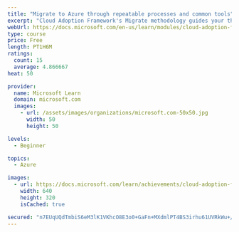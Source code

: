 ```yaml
---
title: "Migrate to Azure through repeatable processes and common tools"
excerpt: "Cloud Adoption Framework's Migrate methodology guides your through migration to Azure using repeatable processes and common tools."
webUrl: https://docs.microsoft.com/en-us/learn/modules/cloud-adoption-framework-migrate/
type: course
price: Free
length: PT1H6M
ratings:
  count: 15
  average: 4.866667
heat: 50

provider:
  name: Microsoft Learn
  domain: microsoft.com
  images:
    - url: /assets/images/organizations/microsoft.com-50x50.jpg
      width: 50
      height: 50

levels:
  - Beginner

topics:
  - Azure

images:
  - url: https://docs.microsoft.com/learn/achievements/cloud-adoption-framework-migrate-social.png
    width: 640
    height: 320
    isCached: true

secured: "n7EUqUQdTmbiS6eM3lK1VKhcO8E3o0+GaFn+MXdmlPT4BS3irhu61UVRkWu+/afhdhlTDA3jPqQbvO9wJO52QD8g0x2GSrsPAw3ZGyKAU2IP6tvAH4mS1EzV7uO+EwWp+B2X0G8DPESQmB73ijjsydRxkz23GDkINGPorO/NfmYAj6LCNaftoSxAr413grhFfOS/rH7jIJRbCmIJOVRfMAmkvlK9CNp6kK+Vorr0ncpFXpR7KsunjZoInnql3wTwZ7E+BSQ27wyaFfOLD+pEl112ncVFb4RMyQwrxLSjwuW2vCb8PtREit///mZx9NiAO+ZcLT5fhg5alzVBOt50uGVZbFdlpY7x4MR86a43HjuoiLC3zXq9drV65IEEyL64L0OYTz+rsvGo0zAJb6DHS5yM48Q+26TxiG/NdIDm3sc=;1hEi8AFWe6+mu2Brs47k8A=="
---
```


